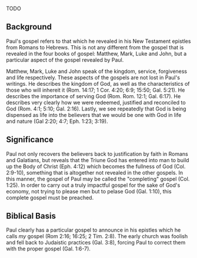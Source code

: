 TODO

## Background

Paul's gospel refers to that which he revealed in his New Testament epistles from Romans to Hebrews. This is not any different from the gospel that is revealed in the four books of gospel: Matthew, Mark, Luke and John, but a particular aspect of the gospel revealed by Paul.

Matthew, Mark, Luke and John speak of the kingdom, service, forgiveness and life respectively. These aspects of the gospels are not lost in Paul's writings. He describes the kingdom of God, as well as the characteristics of those who will inhereit it (Rom. 14:17; 1 Cor. 4:20; 6:9; 15:50; Gal. 5:21). He describes the importance of serving God (Rom. Rom. 12:1; Gal. 6:17). He describes very clearly how we were redeemed, justified and reconciled to God (Rom. 4:1; 5:10; Gal. 2:16). Lastly, we see repeatedly that God is being dispensed as life into the believers that we would be one with God in life and nature (Gal 2:20; 4:7; Eph. 1:23; 3:19). 

## Significance

Paul not only recovers the believers back to justification by faith in Romans and Galatians, but reveals that the Triune God has entered into man to build up the Body of Christ (Eph. 4:12) which becomes the fullness of God (Col. 2:9-10), something that is altogether not revealed in the other gospels. In this manner, the gospel of Paul may be called the "completing" gospel (Col. 1:25). In order to carry out a truly impactful gospel for the sake of God's economy, not trying to please men but to pelase God (Gal. 1:10), this complete gospel must be preached.

## Biblical Basis

Paul clearly has a particular gospel to announce in his epistles which he calls *my* gospel (Rom 2:16; 16:25; 2 Tim. 2:8). The early church was foolish and fell back to Judaistic practices (Gal. 3:8), forcing Paul to correct them with the proper gospel (Gal. 1:6-7). 